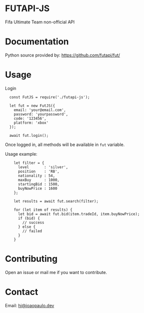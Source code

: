 # FUTAPI-JS

Fifa Ultimate Team non-official API

# Documentation

Python source provided by: https://github.com/futapi/fut/

# Usage

Login
```
  const FutJS = require('./futapi-js');

  let fut = new FutJS({
    email: 'your@email.com',
    password: 'yourpassword',
    code: '123456',
    platform: 'xbox'
  });

  await fut.login();
```

Once logged in, all methods will be available in `fut` variable.

Usage example:
```
    let filter = {
      level       : 'silver',
      position    : 'RB',
      nationality : 54,
      maxBuy      : 1000,
      startingBid : 1500,
      buyNowPrice : 1600
    };

    let results = await fut.search(filter);
    
    for (let item of results) {
      let bid = await fut.bid(item.tradeId, item.buyNowPrice);
      if (bid) {
        // success
      } else {
        // failed 
      }
    }
```

# Contributing

Open an issue or mail me if you want to contribute.

# Contact

Email: hi@joaopaulo.dev
